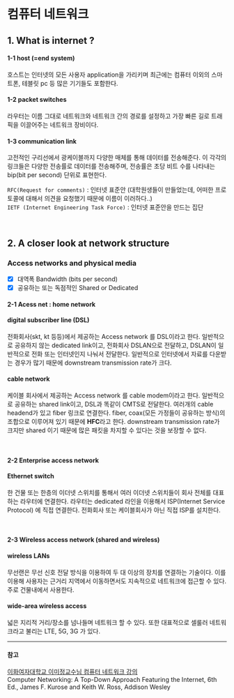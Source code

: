 # 컴퓨터 네트워크 

## 1. What is internet ?

#### 1-1 host (=end system) 

호스트는 인터넷의 모든 사용자 application을 가리키며 최근에는 컴퓨터 이외의 스마트폰, 테블릿 pc 등 많은 기기들도 포함한다.

#### 1-2 packet switches

라우터는 이름 그대로 네트워크와 네트워크 간의 경로를 설정하고 가장 빠른 길로 트래픽을 이끌어주는 네트워크 장비이다. 

#### 1-3 communication link

고전적인 구리선에서 광케이블까지 다양한 매체를 통해 데이터를 전송해준다. 이 각각의 링크들은 다양한 전송률로 데이터를 전송해주며, 전송률은 초당 비트 수를 나타내는 bip(bit per second) 단위로 표현한다.

`RFC(Request for comments)` : 인터넷 표준안 (대학원생들이 만들었는데, 어떠한 프로토콜에 대해서 의견을 요청했기 때문에 이름이 이러하다..) <br>
`IETF (Internet Engineering Task Force)` :  인터넷 표준안을 만드는 집단

<br>

## 2. A closer look at network structure

### Access networks and physical media

- [x] 대역폭 Bandwidth (bits per second)
- [x] 공유하는 또는 독점적인 Shared or Dedicated

#### 2-1 Acess net : home network

#### digital subscriber line (DSL)

전화회사(skt, kt 등등)에서 제공하는 Access network 를 DSL이라고 한다. 일반적으로 공유하지 않는 dedicated link이고, 전화회사 DSLAN으로 전달하고, DSLAN이 일반적으로 전화 또는 인터넷인지 나눠서 전달한다. 일반적으로 인터넷에서 자료를 다운받는 경우가 많기 때문에 downstream transmission rate가 크다. 

#### cable network 

케이블 회사에서 제공하는 Access network 를 cable modem이라고 한다. 일반적으로 공유하는 shared link이고, DSL과 똑같이 CMTS로 전달한다. 여러개의 cable headend가 있고 fiber 링크로 연결한다. fiber, coax(모든 가정들이 공유하는 방식)의 조합으로 이루어져 있기 때문에 **HFC**라고 한다. downstream transmission rate가 크지만 shared 이기 때문에 많은 패킷을 차지할 수 있다는 것을 보장할 수 없다.

<br>

#### 2-2 Enterprise access network

#### Ethernet switch  

한 건물 또는 한층의 이더넷 스위치를 통해서 여러 이더넷 스위치들이 회사 전체를 대표하는 라우터에 연결한다. 라우터는 dedicated 라인을 이용해서 ISP(Internet Service Protocol) 에 직접 연결한다. 전화회사 또는 케이블회사가 아닌 직접 ISP를 설치한다.

<br>

#### 2-3  Wireless access network (shared and wireless)

#### wireless LANs

무선랜은 무선 신호 전달 방식을 이용하여 두 대 이상의 장치를 연결하는 기술이다. 이를 이용해 사용자는 근거리 지역에서 이동하면서도 지속적으로 네트워크에 접근할 수 있다. 주로 건물내에서 사용한다.

#### wide-area wireless access

넓은 지리적 거리/장소를 넘나들며 네트워크 할 수 있다. 또한 대표적으로 셀룰러 네트워크라고 불리는 LTE, 5G, 3G 가 있다.



<hr>

#### 참고

<a href="http://www.kocw.net/home/search/kemView.do?kemId=1046412">이화여자대학교 이미정교수님 컴퓨터 네트워크 강의</a> <br>
Computer Networking: A Top-Down Approach Featuring the Internet, 6th Ed., James F. Kurose and Keith W. Ross, Addison Wesley